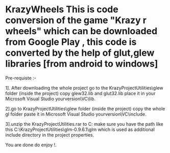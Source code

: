 # KrazyWheels This is code conversion of the game "Krazy r wheels" which can be downloaded from Google Play , this code is converted by the help of glut,glew libraries [from android to windows]

Pre-requiste :-

1]. After downloading the whole project go to the KrazyProjectUtilities\glew folder (inside the project) copy glew32.lib and glut32.lib place it in your
Microsoft Visual Studio yourversion\VC\lib.

2].go to KrazyProjectUtilities\glew folder (inside the project) copy the whole gl folder paste it in 
Microsoft Visual Studio yourversion\VC\include.

3].unzip the KrazyProjectUtilities.rar to C: make sure you have the path like this C:\KrazyProjectUtilities\glm-0.9.6.1\glm which is used as additional include directory in the project properties.

You are done do enjoy !.
